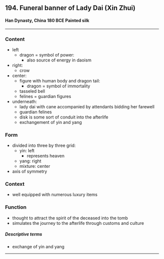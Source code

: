 <!-- order:3 -->
## 194. Funeral banner of Lady Dai (Xin Zhui)

#### Han Dynasty, China 180 BCE Painted silk

---

### Content
- left
  - dragon = symbol of power:
    - also source of energy in daoism
- right:
  - crow
- center:
  - figure with human body and dragon tail:
    - dragon = symbol of immortality
  - tasseled bell
  - felines = guardian figures
- underneath:
  - lady dai with cane accompanied by attendants bidding her farewell
  - guardian felines
  - disk is some sort of conduit into the afterlife
  - exchangement of yin and yang

### Form
- divided into three by three grid:
  - yin: left
    - represents heaven
  - yang: right
  - mixture: center
- axis of symmetry 

### Context
- well equipped with numerous luxury items

### Function
- thought to attract the spirit of the deceased into the tomb
- simulates the journey to the afterlife through customs and culture

##### Descriptive terms
- exchange of yin and yang

---

